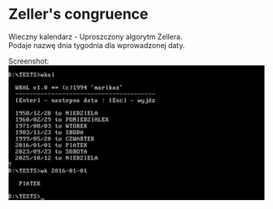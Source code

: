 # Zeller's congruence
Wieczny kalendarz - Uproszczony algorytm Zellera.   
Podaje nazwę dnia tygodnia dla wprowadzonej daty.   

Screenshot:   
![wkal](/IMG/wkal.jpg)

